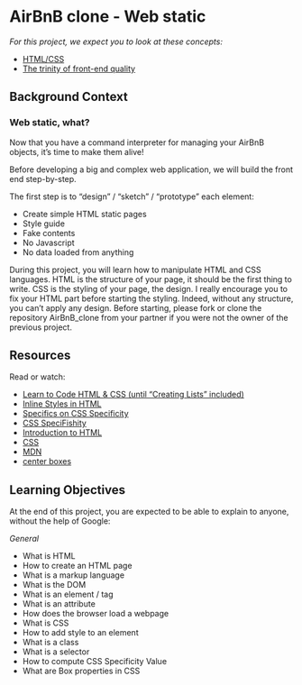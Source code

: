 # AirBnB clone - Web static

*For this project, we expect you to look at these
concepts:*

* [HTML/CSS]()
* [The trinity of front-end quality]()


## Background Context

### **Web static, what?**
Now that you have a command interpreter for managing your AirBnB objects, it’s time to make them alive!

Before developing a big and complex web application, we will build the front end step-by-step.

The first step is to “design” / “sketch” / “prototype” each element:

* Create simple HTML static pages
* Style guide
* Fake contents
* No Javascript
* No data loaded from anything

During this project, you will learn how to manipulate HTML and CSS languages. HTML is the structure of your page, it should be the first thing to write. CSS is the styling of your page, the design. I really encourage you to fix your HTML part before starting the styling. Indeed, without any structure, you can’t apply any design.
Before starting, please fork or clone the repository AirBnB_clone from your partner if you were not the owner of the previous project.

## Resources

Read or watch:

* [Learn to Code HTML & CSS (until “Creating Lists” included)]()
* [Inline Styles in HTML]()
* [Specifics on CSS Specificity]()
* [CSS SpeciFishity]()
* [Introduction to HTML]()
* [CSS]()
* [MDN]()
* [center boxes]()

## Learning Objectives

At the end of this project, you are expected to be able to explain to anyone, without the help of Google:

*General*
* What is HTML
* How to create an HTML page
* What is a markup language
* What is the DOM
* What is an element / tag
* What is an attribute
* How does the browser load a webpage
* What is CSS
* How to add style to an element
* What is a class
* What is a selector
* How to compute CSS Specificity Value
* What are Box properties in CSS


